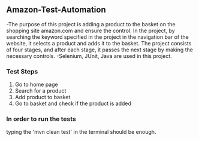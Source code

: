 ## Amazon-Test-Automation 
  -The purpose of this project is adding a product to the basket on the shopping site amazon.com and ensure the control. 
   In the project, by searching the keyword specified in the project in the navigation bar of the website, it selects a product and adds it to the basket. 
   The project consists of four stages, and after each stage, it passes the next stage by making the necessary controls.
  -Selenium, JUnit, Java are used in this project.
  
### Test Steps
  1) Go to home page
  2) Search for a product
  3) Add product to basket
  4) Go to basket and check if the product is added

### In order to run the tests
  typing the 'mvn clean test' in the terminal should be enough.
  
